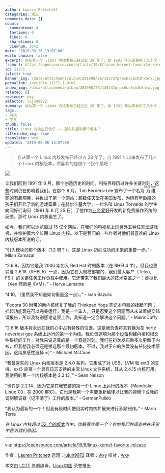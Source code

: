 ```yaml
---
author: Lauren Pritchett
categories: 观点
comments_data: []
count:
  commentnum: 0
  favtimes: 0
  likes: 0
  sharetimes: 0
  viewnum: 3642
date: '2019-08-26 13:07:00'
editorchoice: false
excerpt: 自从第一个 Linux 内核发布已经过去 28 年了。自 1991 年以来发布了几十个 Linux 内核版本，你喜欢的是哪个？投个票吧！
fromurl: https://opensource.com/article/19/8/linux-kernel-favorite-release
id: 11271
islctt: true
banner_img: /data/attachment/album/201908/26/130737prpx6sc6sh3hkhrx.jpg
permalink: /article-11271-1.html
index_img: /data/attachment/album/201908/26/130737prpx6sc6sh3hkhrx.jpg.thumb.jpg
related: []
reviewer: wxy
selector: lujun9972
summary: 自从第一个 Linux 内核发布已经过去 28 年了。自 1991 年以来发布了几十个 Linux 内核版本，你喜欢的是哪个？投个票吧！
tags:
- 内核
- 生日
thumb: false
title: Linux 内核生日快乐 —— 那么你喜欢哪个版本？
titleindex_img: true
translator: wxy
updated: '2019-08-26 13:07:00'
---
```



> 
> 自从第一个 Linux 内核发布已经过去 28 年了。自 1991 年以来发布了几十个 Linux 内核版本，你喜欢的是哪个？投个票吧！
> 
> 
> 


![](/data/attachment/album/201908/26/130737prpx6sc6sh3hkhrx.jpg)


让我们回到 1991 年 8 月，那个创造历史的时间。科技界经历过许多关键时刻，这些时刻仍在影响着我们。在那个 8 月，Tim Berners-Lee 宣布了一个名为<ruby> 万维网 <rt>  World Wide Web </rt></ruby>的有趣项目，并推出了第一个网站；超级任天堂在美国发布，为所有年龄段的孩子们开启了新的游戏篇章；在赫尔辛基大学，一位名叫 Linus Torvalds 的学生向同好们询问（1991 年 8 月 25 日）了他作为[业余爱好](http://lkml.iu.edu/hypermail/linux/kernel/1908.3/00457.html)开发的新免费操作系统的反馈。那时 Linux 内核诞生了。


如今，我们可以浏览超过 15 亿个网站，在我们的电视机上玩另外五种任天堂游戏机，并维护着六个长期 Linux 内核。以下是我们的一些作者对他们最喜欢的 Linux 内核版本所说的话。


“引入模块的那个版本（1.2 吧？）。这是 Linux 迈向成功的未来的重要一步。” - Milan Zamazal


“2.6.9，因为它是我 2006 年加入 Red Hat 时的版本（在 RHEL4 中）。但我也更钟爱 2.6.18（RHEL5）一点，因为它在大规模部署的、我们最大客户（Telco, FSI）的关键任务工作负载中使用。它还带来了我们最大的技术变革之一：虚拟化（Xen 然后是 KVM）。” - Herve Lemaitre


“4.10。（虽然我不知道如何衡量这一点）。” - Ivan Bazulic


“Fedora 30 附带的新内核修复了我的 Thinkpad Yoga 笔记本电脑的挂起问题；挂起功能现在可以完美运行。我是一个笨人，只是忍受这个问题而从未试着提交错误报告，所以我特别感谢这项工作，我知道一定会解决这个问题。” - MáirínDuffy


“2.6.16 版本将永远在我的心中占有特殊的位置。这是我负责将其转换为在 hertz neverlost gps 系统上运行的第一个内核。我负责这项为那个设备构建内核和根文件系统的工作，对我来说这真的是一个奇迹时刻。我们在初次发布后多次更新了内核，但我想我必须还是推选那个最初版本，不过，我对于它的热爱没有任何技术原因，这纯属感性选择 =）” - Michael McCune


“我最喜欢的 Linux 内核版本是 2.4.0 系列，它集成了对 USB、LVM 和 ext3 的支持。ext3 是第一个具有日志支持的主流 Linux 文件系统，其从 2.4.15 内核可用。我使用的第一个内核版本是 2.2.13。” - Sean Nelson


“也许是 2.2.14，因为它是在我安装的第一个 Linux 上运行的版本（Mandrake Linux 7.0，在 2000 IIRC）。它也是我第一个需要重新编译以让我的视频卡或我的调制解调器（记不清了）工作的版本。” - GermánPulido


“我认为最新的一个！但我有段时间使用实时内核扩展来进行音频制作。” - Mario Torre


*在 Linux 内核超过 [52 个的版本](http://phb-crystal-ball.org/)当中，你最喜欢哪一个？参加我们的调查并在评论中告诉我们原因。*




---


via: <https://opensource.com/article/19/8/linux-kernel-favorite-release>


作者：[Lauren Pritchett](https://opensource.com/users/lauren-pritchetthttps://opensource.com/users/sethhttps://opensource.com/users/luis-ibanezhttps://opensource.com/users/mhayden) 选题：[lujun9972](https://github.com/lujun9972) 译者：[wxy](https://github.com/wxy) 校对：[wxy](https://github.com/wxy)


本文由 [LCTT](https://github.com/LCTT/TranslateProject) 原创编译，[Linux中国](https://linux.cn/) 荣誉推出
